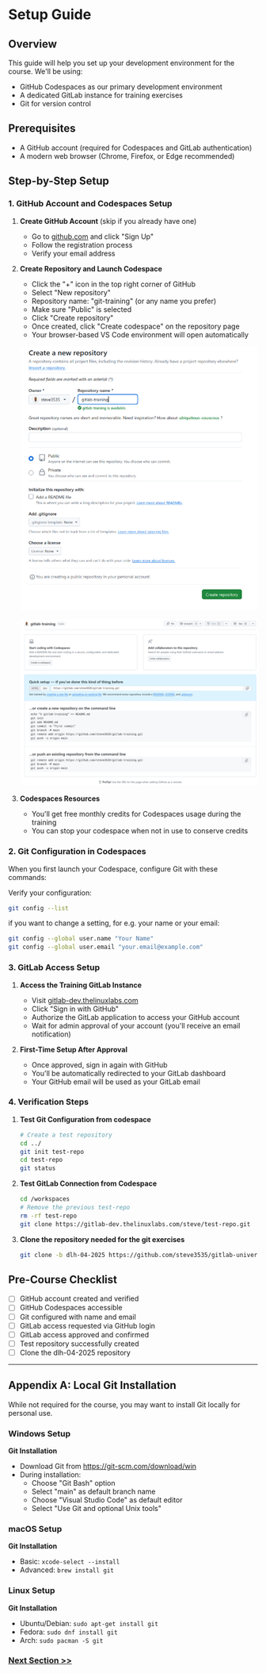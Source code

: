 # Setup Guide

## Overview
This guide will help you set up your development environment for the course. We'll be using:
- GitHub Codespaces as our primary development environment
- A dedicated GitLab instance for training exercises
- Git for version control

## Prerequisites
- A GitHub account (required for Codespaces and GitLab authentication)
- A modern web browser (Chrome, Firefox, or Edge recommended)

## Step-by-Step Setup

### 1. GitHub Account and Codespaces Setup
1. **Create GitHub Account** (skip if you already have one)
   - Go to [github.com](https://github.com) and click "Sign Up"
   - Follow the registration process
   - Verify your email address

2. **Create Repository and Launch Codespace**
   - Click the "+" icon in the top right corner of GitHub
   - Select "New repository"
   - Repository name: "git-training" (or any name you prefer)
   - Make sure "Public" is selected
   - Click "Create repository"
   - Once created, click "Create codespace" on the repository page
   - Your browser-based VS Code environment will open automatically

   ![createrepocdsp](./images/create-repo-and-codespace-1.png)  

   ![createrepocdsp](./images/create-repo-and-codespace-2.png)

3. **Codespaces Resources**
   - You'll get free monthly credits for Codespaces usage during the training
   - You can stop your codespace when not in use to conserve credits

### 2. Git Configuration in Codespaces
When you first launch your Codespace, configure Git with these commands:

Verify your configuration:
```bash
git config --list
```
if you want to change a setting, for e.g. your name or your email:  

```bash
git config --global user.name "Your Name"
git config --global user.email "your.email@example.com"
```

### 3. GitLab Access Setup

1. **Access the Training GitLab Instance**
   - Visit [gitlab-dev.thelinuxlabs.com](https://gitlab-dev.thelinuxlabs.com)
   - Click "Sign in with GitHub"
   - Authorize the GitLab application to access your GitHub account
   - Wait for admin approval of your account (you'll receive an email notification)

2. **First-Time Setup After Approval**
   - Once approved, sign in again with GitHub
   - You'll be automatically redirected to your GitLab dashboard
   - Your GitHub email will be used as your GitLab email
   
### 4. Verification Steps

1. **Test Git Configuration from codespace**
   ```bash
   # Create a test repository
   cd ../
   git init test-repo
   cd test-repo
   git status
   ```

2. **Test GitLab Connection from Codespace**
   ```bash
   cd /workspaces
   # Remove the previous test-repo 
   rm -rf test-repo
   git clone https://gitlab-dev.thelinuxlabs.com/steve/test-repo.git
   ```
3. **Clone the repository needed for the git exercises**
   ```bash
   git clone -b dlh-04-2025 https://github.com/steve3535/gitlab-university
   ```

## Pre-Course Checklist
- [ ] GitHub account created and verified
- [ ] GitHub Codespaces accessible
- [ ] Git configured with name and email
- [ ] GitLab access requested via GitHub login
- [ ] GitLab access approved and confirmed
- [ ] Test repository successfully created
- [ ] Clone the dlh-04-2025 repository

---

## Appendix A: Local Git Installation

While not required for the course, you may want to install Git locally for personal use.

### Windows Setup
**Git Installation**
- Download Git from https://git-scm.com/download/win
- During installation:
  - Choose "Git Bash" option
  - Select "main" as default branch name
  - Choose "Visual Studio Code" as default editor
  - Select "Use Git and optional Unix tools"

### macOS Setup
**Git Installation**
- Basic: `xcode-select --install`
- Advanced: `brew install git`

### Linux Setup
**Git Installation**
- Ubuntu/Debian: `sudo apt-get install git`
- Fedora: `sudo dnf install git`
- Arch: `sudo pacman -S git`

### [Next Section >>](1-introduction.md)
